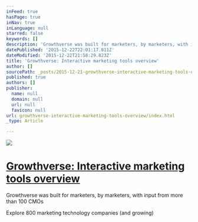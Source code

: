 ```yaml
---
inFeed: true
hasPage: true
inNav: true
inLanguage: null
starred: false
keywords: []
description: 'Growthverse was built for marketers, by marketers, with input from more than 100 CMOs  Explore 800 marketing technology companies (and growing)'
datePublished: '2015-12-22T22:01:17.811Z'
dateModified: '2015-12-22T21:58:29.823Z'
title: 'Growthverse: Interactive marketing tools overview'
author: []
sourcePath: _posts/2015-12-21-growthverse-interactive-marketing-tools-overview.md
published: true
authors: []
publisher:
  name: null
  domain: null
  url: null
  favicon: null
url: growthverse-interactive-marketing-tools-overview/index.html
_type: Article

---
```

![](https://s3-us-west-2.amazonaws.com/the-grid-img/p/65860c1d1ce71acf856e62e32577e98fbfc6edef.jpg)

# [Growthverse: Interactive marketing tools overview][0]

Growthverse was built for marketers, by marketers, with input from more than 100 CMOs 

Explore 800 marketing technology companies (and growing)

[0]: http://www.growthverse.com/overview